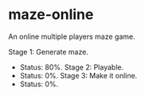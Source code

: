 # maze-online

An online multiple players maze game.

Stage 1: Generate maze.
  + Status: 80%.
Stage 2: Playable.
  + Status: 0%.
Stage 3: Make it online.
  + Status: 0%.
